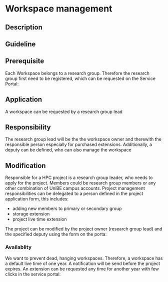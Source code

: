 # Workspace management

## Description

## Guideline

## Prerequisite
Each Workspace belongs to a research group. Therefore the research group first need to be registered, which can be requested on the Service Portal:

[//]: # (TODO provide link to the ServicePortal)

## Application
A workspace can be requested by a research group lead

[//]: # (TODO provide link to the ServicePortal)

## Responsibility
The research group lead will be the the workspace owner and therewith the responsible person especially for purchased extensions. 
Additionally, a deputy can be defined, who can also manage the workspace

## Modification
Responsible for a HPC project is a research group leader, who needs to apply for the project. Members could be research group members or any other combination of UniBE campus accounts. Project management responsibilities can be delegated to a person defined in the project application form, this includes:

- adding new members to primary or secondary group
- storage extension
- project live time extension

The project can be modified by the project owner (research group lead) and the specified deputy using the form on the porta:

[//]: # (TODO provide link to the ServicePortal)



### Availablity
We want to prevent dead, hanging workspaces. Therefore, a workspace has a default live time of one year. A notification will be send before the project expires. An extension can be requested any time for another year with few clicks in the service portal:

[//]: # (TODO what is the data live time)
[//]: # (TODO provide link to the ServicePortal)


